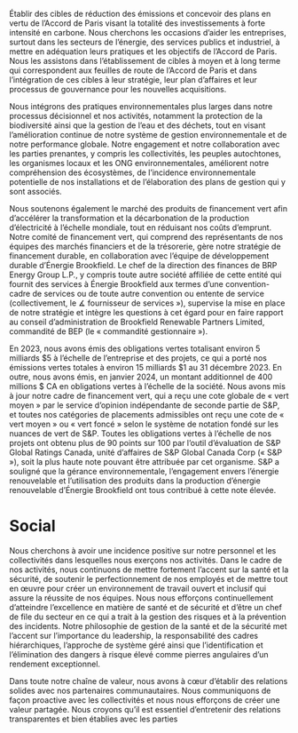 Établir des cibles de réduction des émissions et concevoir des plans en vertu de l’Accord de Paris visant la totalité des investissements à forte intensité en carbone. Nous cherchons les occasions d’aider les entreprises, surtout dans les secteurs de l’énergie, des services publics et industriel, à mettre en adéquation leurs pratiques et les objectifs de l’Accord de Paris. Nous les assistons dans l’établissement de cibles à moyen et à long terme qui correspondent aux feuilles de route de l’Accord de Paris et dans l’intégration de ces cibles à leur stratégie, leur plan d’affaires et leur processus de gouvernance pour les nouvelles acquisitions.

Nous intégrons des pratiques environnementales plus larges dans notre processus décisionnel et nos activités, notamment la protection de la biodiversité ainsi que la gestion de l’eau et des déchets, tout en visant l’amélioration continue de notre système de gestion environnementale et de notre performance globale. Notre engagement et notre collaboration avec les parties prenantes, y compris les collectivités, les peuples autochtones, les organismes locaux et les ONG environnementales, améliorent notre compréhension des écosystèmes, de l’incidence environnementale potentielle de nos installations et de l’élaboration des plans de gestion qui y sont associés.

Nous soutenons également le marché des produits de financement vert afin d’accélérer la transformation et la décarbonation de la production d’électricité à l’échelle mondiale, tout en réduisant nos coûts d’emprunt. Notre comité de financement vert, qui comprend des représentants de nos équipes des marchés financiers et de la trésorerie, gère notre stratégie de financement durable, en collaboration avec l’équipe de développement durable d’Énergie Brookfield. Le chef de la direction des finances de BRP Energy Group L.P., y compris toute autre société affiliée de cette entité qui fournit des services à Énergie Brookfield aux termes d’une convention-cadre de services ou de toute autre convention ou entente de service (collectivement, le $\measuredangle$ fournisseur de services »), supervise la mise en place de notre stratégie et intègre les questions à cet égard pour en faire rapport au conseil d’administration de Brookfield Renewable Partners Limited, commandité de BEP (le « commandité gestionnaire »).

En 2023, nous avons émis des obligations vertes totalisant environ 5 milliards $\$ 5$ à l’échelle de l’entreprise et des projets, ce qui a porté nos émissions vertes totales à environ 15 milliards $\$ 1$ au 31 décembre 2023. En outre, nous avons émis, en janvier 2024, un montant additionnel de 400 millions \$ CA en obligations vertes à l’échelle de la société. Nous avons mis à jour notre cadre de financement vert, qui a reçu une cote globale de « vert moyen » par le service d’opinion indépendante de seconde partie de S&P, et toutes nos catégories de placements admissibles ont reçu une cote de « vert moyen » ou « vert foncé » selon le système de notation fondé sur les nuances de vert de S&P. Toutes les obligations vertes à l’échelle de nos projets ont obtenu plus de 90 points sur 100 par l’outil d’évaluation de S&P Global Ratings Canada, unité d’affaires de S&P Global Canada Corp (« S&P »), soit la plus haute note pouvant être attribuée par cet organisme. S&P a souligné que la gérance environnementale, l’engagement envers l’énergie renouvelable et l’utilisation des produits dans la production d’énergie renouvelable d’Énergie Brookfield ont tous contribué à cette note élevée.

# Social

Nous cherchons à avoir une incidence positive sur notre personnel et les collectivités dans lesquelles nous exerçons nos activités. Dans le cadre de nos activités, nous continuons de mettre fortement l’accent sur la santé et la sécurité, de soutenir le perfectionnement de nos employés et de mettre tout en œuvre pour créer un environnement de travail ouvert et inclusif qui assure la réussite de nos équipes. Nous nous efforçons continuellement d’atteindre l’excellence en matière de santé et de sécurité et d’être un chef de file du secteur en ce qui a trait à la gestion des risques et à la prévention des incidents. Notre philosophie de gestion de la santé et de la sécurité met l’accent sur l’importance du leadership, la responsabilité des cadres hiérarchiques, l’approche de système géré ainsi que l’identification et l’élimination des dangers à risque élevé comme pierres angulaires d’un rendement exceptionnel.

Dans toute notre chaîne de valeur, nous avons à cœur d’établir des relations solides avec nos partenaires communautaires. Nous communiquons de façon proactive avec les collectivités et nous nous efforçons de créer une valeur partagée. Nous croyons qu’il est essentiel d’entretenir des relations transparentes et bien établies avec les parties
